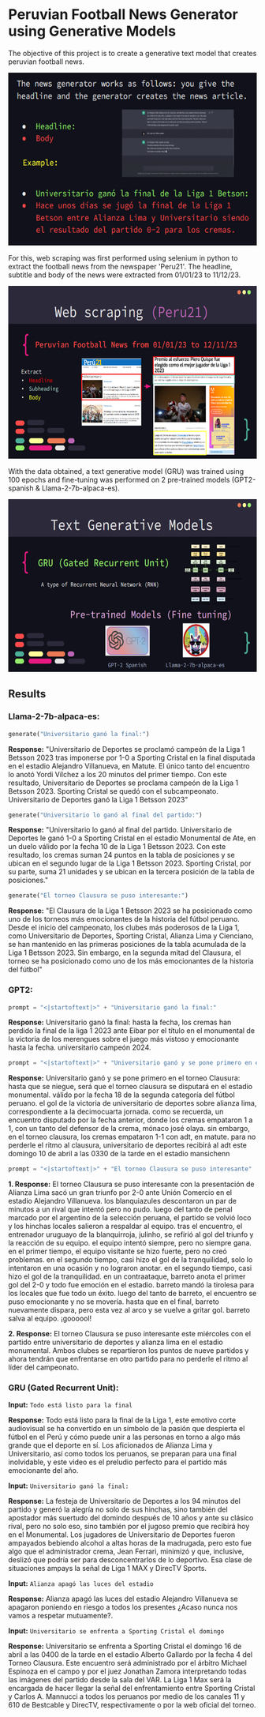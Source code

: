 # Peruvian Football News Generator using Generative Models

The objective of this project is to create a generative text model that creates peruvian football news.

<img src="/objetive.png" height="350">

For this, web scraping was first performed using selenium in python to extract the football news from the newspaper 'Peru21'. The headline, subtitle and body of the news were extracted from 01/01/23 to 11/12/23.

<img src="/web-scraping.png" height="350">

With the data obtained, a text generative model (GRU) was trained using 100 epochs and fine-tuning was performed on 2 pre-trained models (GPT2-spanish & Llama-2-7b-alpaca-es).

<img src="/models.png" height="350">

## Results
### Llama-2-7b-alpaca-es:

```Python
generate("Universitario ganó la final:")
```

**Response:** "Universitario de Deportes se proclamó campeón de la Liga 1 Betsson 2023 tras imponerse por 1-0 a Sporting Cristal en la final disputada en el estadio Alejandro Villanueva, en Matute. El único tanto del encuentro lo anotó Yordi Vílchez a los 20 minutos del primer tiempo. Con este resultado, Universitario de Deportes se proclama campeón de la Liga 1 Betsson 2023. Sporting Cristal se quedó con el subcampeonato. Universitario de Deportes ganó la Liga 1 Betsson 2023"

```Python
generate("Universitario lo ganó al final del partido:")
```

**Response:** "Universitario lo ganó al final del partido. Universitario de Deportes le ganó 1-0 a Sporting Cristal en el estadio Monumental de Ate, en un duelo válido por la fecha 10 de la Liga 1 Betsson 2023. Con este resultado, los cremas suman 24 puntos en la tabla de posiciones y se ubican en el segundo lugar de la Liga 1 Betsson 2023. Sporting Cristal, por su parte, suma 21 unidades y se ubican en la tercera posición de la tabla de posiciones."

```Python
generate("El torneo Clausura se puso interesante:")
```

**Response:** "El Clausura de la Liga 1 Betsson 2023 se ha posicionado como uno de los torneos más emocionantes de la historia del fútbol peruano. Desde el inicio del campeonato, los clubes más poderosos de la Liga 1, como Universitario de Deportes, Sporting Cristal, Alianza Lima y Cienciano, se han mantenido en las primeras posiciones de la tabla acumulada de la Liga 1 Betsson 2023. Sin embargo, en la segunda mitad del Clausura, el torneo se ha posicionado como uno de los más emocionantes de la historia del fútbol"

### GPT2:
```Python
prompt = "<|startoftext|>" + "Universitario ganó la final:"
```

**Response:** Universitario ganó la final: hasta la fecha, los cremas han perdido la final de la liga 1 2023 ante Eibar por el título en el monumental de la victoria de los merengues sobre el juego más vistoso y emocionante hasta la fecha. universitario campeón 2024.

```Python
prompt = "<|startoftext|>" + "Universitario ganó y se pone primero en el torneo Clausura"
```

**Response:** Universitario ganó y se pone primero en el torneo Clausura: hasta que se niegue, será que el torneo clausura se disputará en el estadio monumental. válido por la fecha 18 de la segunda categoría del fútbol peruano. el gol de la victoria de universitario de deportes sobre alianza lima, correspondiente a la decimocuarta jornada. como se recuerda, un encuentro disputado por la fecha anterior, donde los cremas empataron 1 a 1, con un tanto del defensor de la crema, mónaco josé olaya. sin embargo, en el torneo clausura, los cremas empataron 1-1 con adt, en matute. para no perderle el ritmo al clausura, universitario de deportes recibirá al adt este domingo 10 de abril a las 0330 de la tarde en el estadio mansichenn

```Python
prompt = "<|startoftext|>" + "El torneo Clausura se puso interesante"
```

**1. Response:** El torneo Clausura se puso interesante con la presentación de Alianza Lima sacó un gran triunfo por 2-0 ante Unión Comercio en el estadio Alejandro Villanueva. los blanquiazules descontaron un par de minutos a un rival que intentó pero no pudo. luego del tanto de penal marcado por el argentino de la selección peruana, el partido se volvió loco y los hinchas locales salieron a respaldar al equipo. tras el encuentro, el entrenador uruguayo de la blanquirroja, julinho, se refirió al gol del triunfo y la reacción de su equipo. el equipo intentó siempre, pero no siempre gana. en el primer tiempo, el equipo visitante se hizo fuerte, pero no creó problemas. en el segundo tiempo, casi hizo el gol de la tranquilidad, solo lo intentaron en una ocasión y no lograron anotar. en el segundo tiempo, casi hizo el gol de la tranquilidad. en un contraataque, barreto anota el primer gol del 2-0 y todo fue emoción en el estadio. barreto mandó la tirolesa para los locales que fue todo un éxito. luego del tanto de barreto, el encuentro se puso emocionante y no se movería. hasta que en el final, barreto nuevamente dispara, pero esta vez al arco y se vuelve a gritar gol. barreto salva al equipo. ¡goooool!

**2. Response:** El torneo Clausura se puso interesante este miércoles con el partido entre universitario de deportes y alianza lima en el estadio monumental. Ambos clubes se repartieron los puntos de nueve partidos y ahora tendrán que enfrentarse en otro partido para no perderle el ritmo al líder del campeonato.

### GRU (Gated Recurrent Unit):

**Input:** ```Todo está listo para la final```

**Response:** Todo está listo para la final de la Liga 1, este emotivo corte audiovisual se ha convertido en un símbolo de la pasión que despierta el fútbol en el Perú y cómo puede unir a las personas en torno a algo más grande que el deporte en sí. Los aficionados de Alianza Lima y Universitario, así como todos los peruanos, se preparan para una final inolvidable, y este video es el preludio perfecto para el partido más emocionante del año.

**Input:** ```Universitario ganó la final:```

**Response:** La festeja de Universitario de Deportes a los 94 minutos del partido y generó la alegría no solo de sus hinchas, sino también del apostador más suertudo del domindo después de 10 años y ante su clásico rival, pero no solo eso, sino también por el jugoso premio que recibirá hoy en el Monumental. Los jugadores de Universitario de Deportes fueron ampayados bebiendo alcohol a altas horas de la madrugada, pero esto fue algo que el administrador crema, Jean Ferrari, minimizó y que, inclusive, deslizó que podría ser para desconcentrarlos de lo deportivo. Esa clase de situaciones ampays la señal de Liga 1 MAX y DirecTV Sports.


**Input:** ```Alianza apagó las luces del estadio```

**Response:** Alianza apagó las luces del estadio Alejandro Villanueva se apagaron poniendo en riesgo a todos los presentes ¿Acaso nunca nos vamos a respetar mutuamente?.


**Input:** ```Universitario se enfrenta a Sporting Cristal el domingo```

**Response:** Universitario se enfrenta a Sporting Cristal el domingo 16 de abril a las 0400 de la tarde en el estadio Alberto Gallardo por la fecha 4 del Torneo Clausura. Este encuentro será administrado por el árbitro Michael Espinoza en el campo y por el juez Jonathan Zamora interpretando todas las imágenes del partido desde la sala del VAR. La Liga 1 Max será la encargada de hacer llegar la señal del enfrentamiento entre Sporting Cristal y Carlos A. Mannucci a todos los peruanos por medio de los canales 11 y 610 de Bestcable y DirecTV, respectivamente o por la web oficial del torneo.